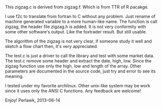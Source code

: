 This zigzag.c is derived from zigzag.f.  Which is from TTR of R pacakge.

I use f2c to translate from fortran to C without any problem.
Just rename of machine generated variable to a more human-like name.
The function is call zigzag, the header file zigzag.h is added.
It is not very conformity with some other software's output. Like the 
foxtrader result. But still usable.

The algorithm of the zigzag is not very clear, if someone study it well and sketch a flow chart then, it's very appreciated.

The test.c is just a driver to call the library and test with some market data.  The test.c remove some header and extract the date, high, low.
Since the zigzag function use only the high, low and length of the array.
Other parameters are documented in the source code, just try and error to see 
its meaning.

I tested under my favorite archlinux. Other unix-like system may be work since it uses only the ANSI C functions.
Any feedback are welcome!

Enjoy!
			Perlawk, 2013-06-14
